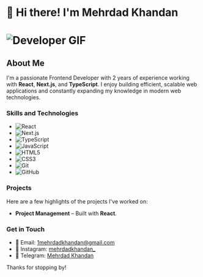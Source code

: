 # 👋 Hi there! I'm Mehrdad Khandan
# ![Developer GIF](https://media.giphy.com/media/SvFocn0wNMx0iv2rYz/giphy.gif)

## About Me

I'm a passionate Frontend Developer with 2 years of experience working with **React**, **Next.js**, and **TypeScript**. I enjoy building efficient, scalable web applications and constantly expanding my knowledge in modern web technologies.

### Skills and Technologies

- ![React](https://img.shields.io/badge/React-20232A?style=for-the-badge&logo=react&logoColor=61DAFB)
- ![Next.js](https://img.shields.io/badge/Next.js-000000?style=for-the-badge&logo=nextdotjs&logoColor=white)
- ![TypeScript](https://img.shields.io/badge/TypeScript-007ACC?style=for-the-badge&logo=typescript&logoColor=white)
- ![JavaScript](https://img.shields.io/badge/JavaScript-F7DF1E?style=for-the-badge&logo=javascript&logoColor=black)
- ![HTML5](https://img.shields.io/badge/HTML5-E34F26?style=for-the-badge&logo=html5&logoColor=white)
- ![CSS3](https://img.shields.io/badge/CSS3-1572B6?style=for-the-badge&logo=css3&logoColor=white)
- ![Git](https://img.shields.io/badge/Git-F05032?style=for-the-badge&logo=git&logoColor=white)
- ![GitHub](https://img.shields.io/badge/GitHub-181717?style=for-the-badge&logo=github&logoColor=white)

### Projects

Here are a few highlights of the projects I've worked on:

- **Project Management** – Built with **React**.


### Get in Touch

- 📧 Email: [1mehrdadkhandan@gmail.com](mailto:1mehrdadkhandan@gmail.com)
- 📸 Instagram: [mehrdadkhandan_](https://www.instagram.com/mehrdadkhandan_?igshid=OGQ5ZDc2ODk2ZA%3D%3D&utm_source=qr)
- 💬 Telegram: [Mehrdad Khandan](https://t.me/Mehrdad_khandan)

Thanks for stopping by!

